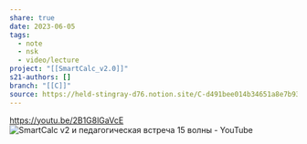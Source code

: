 ```yaml
---
share: true
date: 2023-06-05
tags:
  - note
  - nsk
  - video/lecture
project: "[[SmartCalc_v2.0]]"
s21-authors: []
branch: "[[C]]"
source: https://held-stingray-d76.notion.site/C-d491bee014b34651a8e7b93f6be2631c
---
```


https://youtu.be/2B1G8lGaVcE
![SmartCalc v2 и педагогическая встреча 15 волны - YouTube](https://youtu.be/2B1G8lGaVcE)
